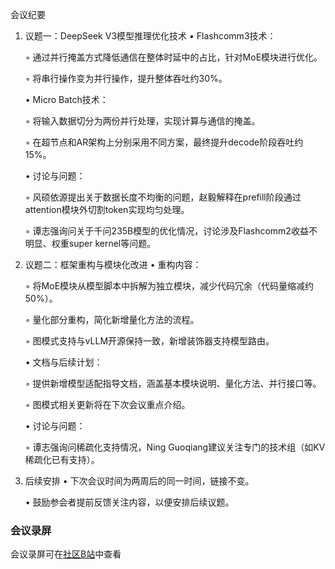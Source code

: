 会议纪要

1. 议题一：DeepSeek V3模型推理优化技术
   • Flashcomm3技术：

     ◦ 通过并行掩盖方式降低通信在整体时延中的占比，针对MoE模块进行优化。

     ◦ 将串行操作变为并行操作，提升整体吞吐约30%。

   • Micro Batch技术：

     ◦ 将输入数据切分为两份并行处理，实现计算与通信的掩盖。

     ◦ 在超节点和AR架构上分别采用不同方案，最终提升decode阶段吞吐约15%。

   • 讨论与问题：

     ◦ 风硕依源提出关于数据长度不均衡的问题，赵毅解释在prefill阶段通过attention模块外切割token实现均匀处理。

     ◦ 谭志强询问关于千问235B模型的优化情况，讨论涉及Flashcomm2收益不明显、权重super kernel等问题。

2. 议题二：框架重构与模块化改进
   • 重构内容：

     ◦ 将MoE模块从模型脚本中拆解为独立模块，减少代码冗余（代码量缩减约50%）。

     ◦ 量化部分重构，简化新增量化方法的流程。

     ◦ 图模式支持与vLLM开源保持一致，新增装饰器支持模型路由。

   • 文档与后续计划：

     ◦ 提供新增模型适配指导文档，涵盖基本模块说明、量化方法、并行接口等。

     ◦ 图模式相关更新将在下次会议重点介绍。

   • 讨论与问题：

     ◦ 谭志强询问稀疏化支持情况，Ning Guoqiang建议关注专门的技术组（如KV稀疏化已有支持）。

3. 后续安排
   • 下次会议时间为两周后的同一时间，链接不变。

   • 鼓励参会者提前反馈关注内容，以便安排后续议题。

### 会议录屏

会议录屏可在[社区B站](https://www.bilibili.com/video/BV1gktPzEEBs/)中查看